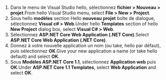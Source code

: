 1. <span data-ttu-id="e908c-101">Dans le menu de Visual Studio hello, sélectionnez **fichier > Nouveau > projet**.</span><span class="sxs-lookup"><span data-stu-id="e908c-101">From hello Visual Studio menu, select **File > New > Project**.</span></span>
2. <span data-ttu-id="e908c-102">Sous hello **modèles** section Hello **nouveau projet** boîte de dialogue, sélectionnez **Visual c# > Web**.</span><span class="sxs-lookup"><span data-stu-id="e908c-102">Under hello **Templates** section of hello **New Project** dialog box, select **Visual C# > Web**.</span></span>
3. <span data-ttu-id="e908c-103">Sélectionnez **ASP.NET Core Web Application (.NET Core)**.</span><span class="sxs-lookup"><span data-stu-id="e908c-103">Select **ASP.NET Core Web Application (.NET Core)**.</span></span>
4. <span data-ttu-id="e908c-104">Donnez à votre nouvelle application un nom (ou take, hello par défaut), puis sélectionnez **OK**.</span><span class="sxs-lookup"><span data-stu-id="e908c-104">Give your new application a name (or take hello default) and select **OK**.</span></span>
5. <span data-ttu-id="e908c-105">Sous **Modèles ASP.NET Core 1.1**, sélectionnez **Application web** puis **OK**.</span><span class="sxs-lookup"><span data-stu-id="e908c-105">Under **ASP.NET Core 1.1 Templates**, select **Web Application** and select **OK**.</span></span>

